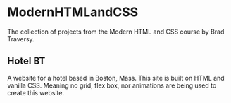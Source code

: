 # ModernHTMLandCSS
The collection of projects from the Modern HTML and CSS course by Brad Traversy.

## Hotel BT
A website for a hotel based in Boston, Mass. This site is built on HTML and vanilla CSS. Meaning no grid, flex box, nor animations are being used to create this website.
